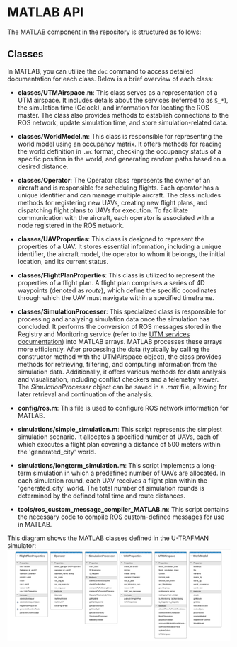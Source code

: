 # MATLAB API

The MATLAB component in the repository is structured as follows:

## Classes

In MATLAB, you can utilize the `doc` command to access detailed documentation for each class. Below is a brief overview of each class:

- **classes/UTMAirspace.m**: This class serves as a representation of a UTM airspace. It includes details about the services (referred to as `S_*`), the simulation time (Gclock), and information for locating the ROS master. The class also provides methods to establish connections to the ROS network, update simulation time, and store simulation-related data.
- **classes/WorldModel.m**: This class is responsible for representing the world model using an occupancy matrix. It offers methods for reading the world definition in `.wc` format, checking the occupancy status of a specific position in the world, and generating random paths based on a desired distance.
- **classes/Operator**: The Operator class represents the owner of an aircraft and is responsible for scheduling flights. Each operator has a unique identifier and can manage multiple aircraft. The class includes methods for registering new UAVs, creating new flight plans, and dispatching flight plans to UAVs for execution. To facilitate communication with the aircraft, each operator is associated with a node registered in the ROS network.
- **classes/UAVProperties**: This class is designed to represent the properties of a UAV. It stores essential information, including a unique identifier, the aircraft model, the operator to whom it belongs, the initial location, and its current status.
- **classes/FlightPlanProperties**: This class is utilized to represent the properties of a flight plan. A flight plan comprises a series of 4D waypoints (denoted as _route_), which define the specific coordinates through which the UAV must navigate within a specified timeframe.
- **classes/SimulationProcesser**: This specialized class is responsible for processing and analyzing simulation data once the simulation has concluded. It performs the conversion of ROS messages stored in the Registry and Monitoring service (refer to the [UTM services documentation](./utm_services.md)) into MATLAB arrays. MATLAB processes these arrays more efficiently. After processing the data (typically by calling the constructor method with the UTMAirspace object), the class provides methods for retrieving, filtering, and computing information from the simulation data. Additionally, it offers various methods for data analysis and visualization, including conflict checkers and a telemetry viewer. The _SimulationProcesser_ object can be saved in a _.mat_ file, allowing for later retrieval and continuation of the analysis.

- **config/ros.m**: This file is used to configure ROS network information for MATLAB.

- **simulations/simple_simulation.m**: This script represents the simplest simulation scenario. It allocates a specified number of UAVs, each of which executes a flight plan covering a distance of 500 meters within the 'generated_city' world.

- **simulations/longterm_simulation.m**: This script implements a long-term simulation in which a predefined number of UAVs are allocated. In each simulation round, each UAV receives a flight plan within the 'generated_city' world. The total number of simulation rounds is determined by the defined total time and route distances.

- **tools/ros_custom_message_compiler_MATLAB.m**: This script contains the necessary code to compile ROS custom-defined messages for use in MATLAB.

This diagram shows the MATLAB classes defined in the U-TRAFMAN simulator:
![Class Diagram](./diagrams/classes-diagram.png)
